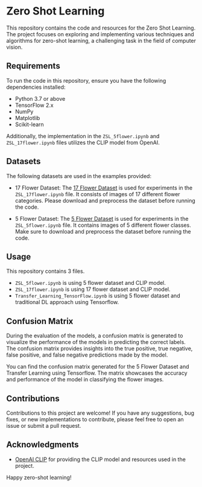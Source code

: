 # Zero Shot Learning

This repository contains the code and resources for the Zero Shot Learning. The project focuses on exploring and implementing various techniques and algorithms for zero-shot learning, a challenging task in the field of computer vision.

## Requirements

To run the code in this repository, ensure you have the following dependencies installed:

- Python 3.7 or above
- TensorFlow 2.x
- NumPy
- Matplotlib
- Scikit-learn

Additionally, the implementation in the `ZSL_5flower.ipynb` and `ZSL_17flower.ipynb` files utilizes the CLIP model from OpenAI. 

## Datasets

The following datasets are used in the examples provided:

- 17 Flower Dataset: The [17 Flower Dataset](https://www.robots.ox.ac.uk/~vgg/data/flowers/17/index.html) is used for experiments in the `ZSL_17flower.ipynb` file. It consists of images of 17 different flower categories. Please download and preprocess the dataset before running the code.

- 5 Flower Dataset: The [5 Flower Dataset](https://www.kaggle.com/datasets/alxmamaev/flowers-recognition) is used for experiments in the `ZSL_5flower.ipynb` file. It contains images of 5 different flower classes. Make sure to download and preprocess the dataset before running the code.

## Usage

This repository contains 3 files.

- `ZSL_5flower.ipynb` is using 5 flower dataset and CLIP model.
- `ZSL_17flower.ipynb` is using 17 flower dataset and CLIP model.
- `Transfer_Learning_TensorFlow.ipynb` is using 5 flower dataset and traditional DL approach using Tensorflow.

## Confusion Matrix

During the evaluation of the models, a confusion matrix is generated to visualize the performance of the models in predicting the correct labels. The confusion matrix provides insights into the true positive, true negative, false positive, and false negative predictions made by the model.

You can find the confusion matrix generated for the 5 Flower Dataset and Transfer Learning using Tensorflow. The matrix showcases the accuracy and performance of the model in classifying the flower images.

## Contributions

Contributions to this project are welcome! If you have any suggestions, bug fixes, or new implementations to contribute, please feel free to open an issue or submit a pull request.

## Acknowledgments

- [OpenAI CLIP](https://openai.com/research/clip/) for providing the CLIP model and resources used in the project.

Happy zero-shot learning!
